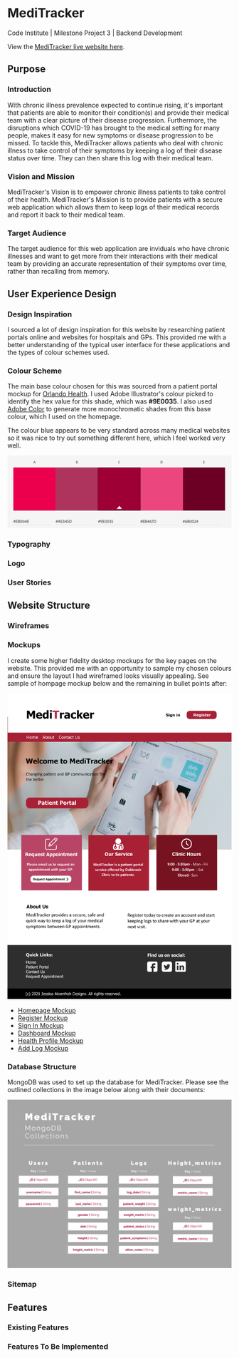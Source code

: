 # MediTracker

Code Institute | Milestone Project 3 | Backend Development

View the [MediTracker live website here]().

## Purpose

### Introduction
With chronic illness prevalence expected to continue rising, it's important that patients are able to monitor their condition(s) and provide their medical team with a clear picture of their disease progression. Furthermore, the disruptions which COVID-19 has brought to the medical setting for many people, makes it easy for new symptoms or disease progression to be missed. To tackle this, MediTracker allows patients who deal with chronic illness to take control of their symptoms by keeping a log of their disease status over time. They can then share this log with their medical team.

### Vision and Mission
MediTracker's Vision is to empower chronic illness patients to take control of their health. MediTracker's Mission is to provide patients with a secure web application which allows them to keep logs of their medical records and report it back to their medical team. 

### Target Audience
The target audience for this web application are inviduals who have chronic illnesses and want to get more from their interactions with their medical team by providing an accurate  representation of their symptoms over time, rather than recalling from memory. 

## User Experience Design

### Design Inspiration
I sourced a lot of design inspiration for this website by researching patient portals online and websites for hospitals and GPs. This provided me with a better understanding of the typical user interface for these applications and the types of colour schemes used.

### Colour Scheme
The main base colour chosen for this was sourced from a patient portal mockup for [Orlando Health](http://struongux.com/ohealth.html). I used Adobe Illustrator's colour picked to identify the hex value for this shade, which was **#9E0035**. I also used [Adobe Color](https://color.adobe.com/create/color-wheel) to generate more monochromatic shades from this base colour, which I used on the homepage. 

The colour blue appears to be very standard across many medical websites so it was nice to try out something different here, which I feel worked very well.

<img src="images/readme/adobe-color.png">

### Typography
### Logo
### User Stories

## Website Structure
### Wireframes
### Mockups
I create some higher fidelity desktop mockups for the key pages on the website. This provided me with an opportunity to sample my chosen colours and ensure the layout I had wireframed looks visually appealing. See sample of hompage mockup below and the remaining in bullet points after:

<img src="images/readme/homepage-mockup.png">

* [Homepage Mockup](images/readme/homepage-mockup.png)
* [Register Mockup](images/readme/register-mockup.png)
* [Sign In Mockup](images/readme/sign-in-mockup.png)
* [Dashboard Mockup](images/readme/dashboard-mockup.png)
* [Health Profile Mockup](images/readme/health-profile-mockup.png)
* [Add Log Mockup](images/readme/add-log-mockup.png)

### Database Structure

MongoDB was used to set up the database for MediTracker. Please see the outlined collections in the image below along with their documents:

<img src="images/readme/meditracker-database.png">


### Sitemap

## Features
### Existing Features
### Features To Be Implemented